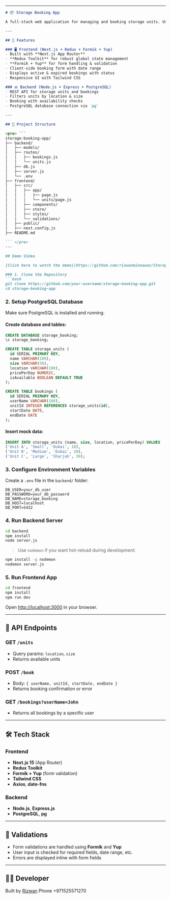 
---

```markdown
# 📦 Storage Booking App

A full-stack web application for managing and booking storage units. Users can browse available units, make bookings, and view their booking history.

---

## 🚀 Features

### 🖥️ Frontend (Next.js + Redux + Formik + Yup)
- Built with **Next.js App Router**
- **Redux Toolkit** for robust global state management
- **Formik + Yup** for form handling & validation
- Client-side booking form with date range
- Displays active & expired bookings with status
- Responsive UI with Tailwind CSS

### 🔙 Backend (Node.js + Express + PostgreSQL)
- REST API for storage units and bookings
- Filters units by location & size
- Booking with availability checks
- PostgreSQL database connection via `pg`

---

## 📁 Project Structure

<pre> ```
storage-booking-app/
├── backend/
│   ├── models/
│   ├── routes/
│   │   ├── bookings.js
│   │   └── units.js
│   ├── db.js
│   ├── server.js
│   └── .env
├── frontend/
│   ├── src/
│   │   ├── app/
│   │   │   ├── page.js
│   │   │   └── units/page.js
│   │   ├── components/
│   │   ├── store/
│   │   ├── styles/
│   │   └── validations/
│   ├── public/
│   ├── next.config.js
├── README.md

``` </pre>
---

## Demo Video

[Click here to watch the demo](https://github.com/rizwanbinnawaz/Storage-Booking-App-Node-PostgreSQL-NextJs-Redux-Formik-/blob/main/demo-video-mp4.mp4)

### 1. Clone the Repository
```bash
git clone https://github.com/your-username/storage-booking-app.git
cd storage-booking-app
```

### 2. Setup PostgreSQL Database
Make sure PostgreSQL is installed and running.

#### Create database and tables:
```sql
CREATE DATABASE storage_booking;
\c storage_booking;

CREATE TABLE storage_units (
  id SERIAL PRIMARY KEY,
  name VARCHAR(100),
  size VARCHAR(50),
  location VARCHAR(100),
  pricePerDay NUMERIC,
  isAvailable BOOLEAN DEFAULT TRUE
);

CREATE TABLE bookings (
  id SERIAL PRIMARY KEY,
  userName VARCHAR(100),
  unitId INTEGER REFERENCES storage_units(id),
  startDate DATE,
  endDate DATE
);
```

#### Insert mock data:
```sql
INSERT INTO storage_units (name, size, location, pricePerDay) VALUES
('Unit A', 'Small', 'Dubai', 10),
('Unit B', 'Medium', 'Dubai', 20),
('Unit C', 'Large', 'Sharjah', 30);
```

### 3. Configure Environment Variables
Create a `.env` file in the `backend/` folder:
```env
DB_USER=your_db_user
DB_PASSWORD=your_db_password
DB_NAME=storage_booking
DB_HOST=localhost
DB_PORT=5432
```

### 4. Run Backend Server
```bash
cd backend
npm install
node server.js
```

> Use `nodemon` if you want hot-reload during development:
```bash
npm install -g nodemon
nodemon server.js
```

### 5. Run Frontend App
```bash
cd frontend
npm install
npm run dev
```

Open [http://localhost:3000](http://localhost:3000) in your browser.

---

## 🧪 API Endpoints

### GET `/units`

* Query params: `location`, `size`
* Returns available units

### POST `/book`

* Body: `{ userName, unitId, startDate, endDate }`
* Returns booking confirmation or error

### GET `/bookings?userName=John`

* Returns all bookings by a specific user

---

## 🛠️ Tech Stack

### Frontend

* **Next.js 15** (App Router)
* **Redux Toolkit**
* **Formik + Yup** (form validation)
* **Tailwind CSS**
* **Axios**, **date-fns**

### Backend

* **Node.js**, **Express.js**
* **PostgreSQL**, **pg**

---

## 📌 Validations

* Form validations are handled using **Formik** and **Yup**
* User input is checked for required fields, date range, etc.
* Errors are displayed inline with form fields

---

## 👨‍💻 Developer

Built by [Rizwan](https://github.com/rizwanbinnawz)
Phone +971525571270

